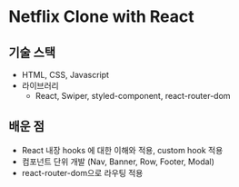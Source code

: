 # Netflix Clone with React

## 기술 스택
- HTML, CSS, Javascript
- 라이브러리 
  - React, Swiper, styled-component, react-router-dom

## 배운 점
- React 내장 hooks 에 대한 이해와 적용, custom hook 적용
- 컴포넌트 단위 개발 (Nav, Banner, Row, Footer, Modal)
- react-router-dom으로 라우팅 적용
